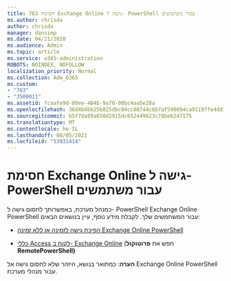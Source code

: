 ```yaml
---
title: 763 חסימת Exchange Online גישה ל- PowerShell עבור משתמשים
ms.author: chrisda
author: chrisda
manager: dansimp
ms.date: 04/21/2020
ms.audience: Admin
ms.topic: article
ms.service: o365-administration
ROBOTS: NOINDEX, NOFOLLOW
localization_priority: Normal
ms.collection: Adm_O365
ms.custom:
- "763"
- "3500011"
ms.assetid: fcaafe9d-80ee-404b-9a70-00bc4aa5e28a
ms.openlocfilehash: 36d4b4bb25b825dbc04cc08744c6b7af590094ca91197fe4dd3d3a92c653cb0a
ms.sourcegitcommit: b5f7da89a650d2915dc652449623c78be6247175
ms.translationtype: MT
ms.contentlocale: he-IL
ms.lasthandoff: 08/05/2021
ms.locfileid: "53931414"
---
```

# <a name="blocking-exchange-online-powershell-access-for-users"></a>חסימת Exchange Online גישה ל- PowerShell עבור משתמשים
כמנהל מערכת, באפשרותך לחסום גישה ל- PowerShell Exchange Online PowerShell עבור המשתמשים שלך. לקבלת מידע נוסף, עיין בנושאים הבאים:

- [הפיכת גישה לזמינה או ללא זמינה Exchange Online PowerShell](https://docs.microsoft.com/powershell/exchange/exchange-online/disable-access-to-exchange-online-powershell)

- [כללי Access לקוח ב- Exchange Online](https://technet.microsoft.com/library/mt842508.aspx) (חפש את **פרוטוקול RemotePowerShell)** 

**הערה**: כמתואר בנושא, היזהר שלא לחסום גישה אל Exchange Online PowerShell עבור מנהלי מערכת.
